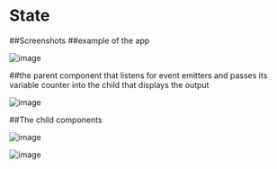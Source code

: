 # State
##Screenshots
##example of the app

![image](https://user-images.githubusercontent.com/40246928/191336583-4c4c956d-a643-4b05-960f-b1906baa6ab3.png)

##the parent component that listens for event emitters and passes its variable counter into the child that displays the output

![image](https://user-images.githubusercontent.com/40246928/191336666-9eb93e95-4d08-4e21-a718-7908b6c1abbd.png)

##The child components

![image](https://user-images.githubusercontent.com/40246928/191336701-af3225a6-685d-44de-a079-d65445b5a4a2.png)

![image](https://user-images.githubusercontent.com/40246928/191336759-6f377aa5-fa35-47f8-8f36-1d771acee6f8.png)
